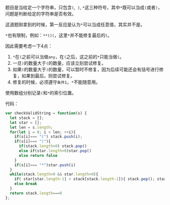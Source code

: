 题目是当给定一个字符串，只包含`(`,` )`, `*`这三种符号，其中`*`既可以当成`(`或者`)`，问题是判断给定的字符串是否有效。

这道题刚拿到的时候，第一反应是认为`*`可以当成任意值，其实并不是。

`*`也有限制，例如：`**()(`，这里`*`并不能修复最后的`(`。

因此需要考虑一下4点：

1. `*`在`(`之前可以当做`any`，在`(`之后，这之前的`*`只能当做`(`。
2. 一旦`)`的数量大于`(`的数量，应该立刻尝试修复。
3. 如果`(`的数量大于`)`的数量，可以暂时不修复，因为后续可能还会有括号进行修复，如果到最后，则尝试修复。
4. 修复的时候，必须遵守`条件1`，`*`不能随意用。

使用数组分别记录`(`和`*`的索引位置。

代码：
```js
var checkValidString = function(s) {
  let stack = [];
  let star = [];
  let len = s.length;
  for(let i = 0; i < len; ++i){
    if(s[i]=== "(") stack.push(i);
    if(s[i]=== ")"){
      if(stack.length>0) stack.pop()
      else if(star.length>0)star.pop()
      else return false
    }
    if(s[i]=== "*")star.push(i)
  }
  while(stack.length>0 && star.length>0){
    if( star[star.length-1] > stack[stack.length-1]){ stack.pop(); star.pop() }
    else break
  }
  return stack.length===0
};
```
